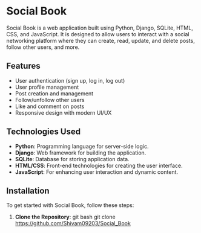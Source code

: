 # Social Book

Social Book is a web application built using Python, Django, SQLite, HTML, CSS, and JavaScript. It is designed to allow users to interact with a social networking platform where they can create, read, update, and delete posts, follow other users, and more.

## Features

- User authentication (sign up, log in, log out)
- User profile management
- Post creation and management
- Follow/unfollow other users
- Like and comment on posts
- Responsive design with modern UI/UX

## Technologies Used

- **Python**: Programming language for server-side logic.
- **Django**: Web framework for building the application.
- **SQLite**: Database for storing application data.
- **HTML/CSS**: Front-end technologies for creating the user interface.
- **JavaScript**: For enhancing user interaction and dynamic content.

## Installation

To get started with Social Book, follow these steps:

1. **Clone the Repository**:
   git bash
   git clone <https://github.com/Shivam09203/Social_Book>
